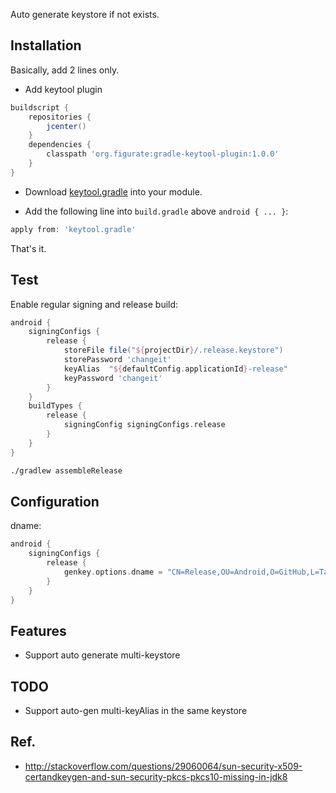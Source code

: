 Auto generate keystore if not exists.

## Installation

Basically, add 2 lines only.

* Add keytool plugin

```gradle
buildscript {
    repositories {
        jcenter()
    }
    dependencies {
        classpath 'org.figurate:gradle-keytool-plugin:1.0.0'
    }
}
```

* Download [keytool.gradle](https://github.com/yongjhih/gradle-android-keystore-boilerplate/raw/master/app/keytool.gradle) into your module.

* Add the following line into `build.gradle` above `android { ... }`:

```gradle
apply from: 'keytool.gradle'
```

That's it.

## Test

Enable regular signing and release build:

```gradle
android {
    signingConfigs {
        release {
            storeFile file("${projectDir}/.release.keystore")
            storePassword 'changeit'
            keyAlias  "${defaultConfig.applicationId}-release"
            keyPassword 'changeit'
        }
    }
    buildTypes {
        release {
            signingConfig signingConfigs.release
        }
    }
}
```

```sh
./gradlew assembleRelease
```

## Configuration

dname:

```gradle
android {
    signingConfigs {
        release {
            genkey.options.dname = "CN=Release,OU=Android,O=GitHub,L=Taipei,ST=Taiwan,C=TW"
        }
    }
}
```

## Features

* Support auto generate multi-keystore

## TODO

* Support auto-gen multi-keyAlias in the same keystore

## Ref.

* http://stackoverflow.com/questions/29060064/sun-security-x509-certandkeygen-and-sun-security-pkcs-pkcs10-missing-in-jdk8
